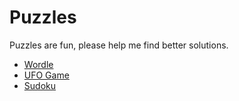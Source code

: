 # Puzzles

Puzzles are fun, please help me find better solutions.

* [Wordle](wordle)
* [UFO Game](ufo_game)
* [Sudoku](sudoku)

